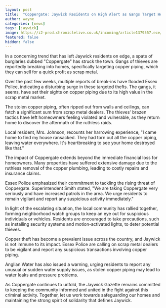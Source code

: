 ```yaml
---
layout: post
title:  "Coppergate: Jaywick Residents on High Alert as Gangs Target Homes for Copper Piping"
author: wayne
categories: [news]
tags: [jaywick]
image: https://i2-prod.chroniclelive.co.uk/incoming/article1379557.ece/ALTERNATES/s810/several-homes-in-grace-street-walker-have-been-targeted-by-copper-pipe-thieves-221747658.jpg
featured: false
hidden: false
---
```


In a concerning trend that has left Jaywick residents on edge, a spate of burglaries dubbed "Coppergate" has struck the town. Gangs of thieves are reportedly breaking into homes, specifically targeting copper piping, which they can sell for a quick profit as scrap metal.

Over the past few weeks, multiple reports of break-ins have flooded Essex Police, indicating a disturbing surge in these targeted thefts. The gangs, it seems, have set their sights on copper piping due to its high value in the scrap metal market.

The stolen copper piping, often ripped out from walls and ceilings, can fetch a significant sum from scrap metal dealers. The thieves' brazen tactics have left homeowners feeling violated and vulnerable, as they return home to discover the aftermath of the ruthless raids.

Local resident, Mrs. Johnson, recounts her harrowing experience, "I came home to find my house ransacked. They had torn out all the copper piping, leaving water everywhere. It's heartbreaking to see your home destroyed like that."

The impact of Coppergate extends beyond the immediate financial loss for homeowners. Many properties have suffered extensive damage due to the ruthless removal of the copper plumbing, leading to costly repairs and insurance claims.

Essex Police emphasized their commitment to tackling the rising threat of Coppergate. Superintendent Smith stated, "We are taking Coppergate very seriously and have increased patrols in the area. We urge residents to remain vigilant and report any suspicious activity immediately."

In light of the escalating situation, the local community has rallied together, forming neighborhood watch groups to keep an eye out for suspicious individuals or vehicles. Residents are encouraged to take precautions, such as installing security systems and motion-activated lights, to deter potential thieves.

Copper theft has become a prevalent issue across the country, and Jaywick is not immune to its impact. Essex Police are calling on scrap metal dealers to be vigilant and report any suspicious transactions involving copper piping.

Anglian Water has also issued a warning, urging residents to report any unusual or sudden water supply issues, as stolen copper piping may lead to water leaks and pressure problems.

As Coppergate continues to unfold, the Jaywick Gazette remains committed to keeping the community informed and united in the fight against this criminal activity. Together, let us work towards safeguarding our homes and maintaining the strong spirit of solidarity that defines Jaywick.
